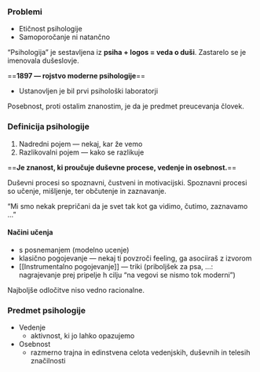 ### Problemi
- Etičnost psihologije
- Samoporočanje ni natančno

“Psihologija” je sestavljena iz **psiha + logos = veda o duši**. Zastarelo se je imenovala dušeslovje. 

==**1897 — rojstvo moderne psihologije**==
- Ustanovljen je bil prvi psihološki laboratorji

Posebnost, proti ostalim znanostim, je da je  predmet preucevanja človek. 

### Definicija  psihologije
1. Nadredni pojem — nekaj, kar že vemo
2. Razlikovalni pojem — kako se razlikuje

==**Je znanost, ki proučuje duševne procese, vedenje in osebnost.**==

Duševni procesi so spoznavni, čustveni in motivacijski. 
Spoznavni procesi so učenje, mišljenje, ter občutenje in zaznavanje. 

“Mi smo nekak prepričani da je svet tak kot ga vidimo, čutimo, zaznavamo …”

#### Načini učenja
- s posnemanjem (modelno ucenje)
- klasično pogojevanje — nekaj ti povzroči feeling, ga asociiraš z izvorom
- [[Instrumentalno pogojevanje]] — triki (priboljšek za psa, …: nagrajevanje prej pripelje h cilju “na vegovi se nismo tok moderni”)

Najboljše odločitve niso vedno racionalne. 

### Predmet psihologije
- Vedenje
	- aktivnost, ki jo lahko opazujemo
- Osebnost
	- razmerno trajna in edinstvena celota vedenjskih, duševnih in telesih značilnosti

